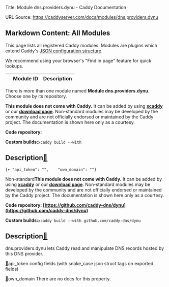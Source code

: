 Title: Module dns.providers.dynu - Caddy Documentation

URL Source: https://caddyserver.com/docs/modules/dns.providers.dynu

Markdown Content:
All Modules
-----------

This page lists all registered Caddy modules. Modules are plugins which extend Caddy's [JSON configuration structure](https://caddyserver.com/docs/json/).

We recommend using your browser's "Find in page" feature for quick lookups.

|  | Module ID | Description |
| --- | --- | --- |

There is more than one module named **Module dns.providers.dynu**. Choose one by its repository.

**This module does not come with Caddy.** It can be added by using **[xcaddy](https://caddyserver.com/docs/build#xcaddy)** or our **[download page](https://caddyserver.com/download)**. Non-standard modules may be developed by the community and are not officially endorsed or maintained by the Caddy project. The documentation is shown here only as a courtesy.

**Code repository:**

**Custom builds:**`xcaddy build --with`

Description[🔗](https://caddyserver.com/docs/modules/dns.providers.dynu#docs "Direct link")
-------------------------------------------------------------------------------------------

`{▾	"api_token": "",	"own_domain": ""}`

Non-standard**This module does not come with Caddy.** It can be added by using **[xcaddy](https://caddyserver.com/docs/build#xcaddy)** or our **[download page](https://caddyserver.com/download)**. Non-standard modules may be developed by the community and are not officially endorsed or maintained by the Caddy project. The documentation is shown here only as a courtesy.

**Code repository: [https://github.com/caddy-dns/dynu](https://github.com/caddy-dns/dynu)**

**Custom builds:**`xcaddy build --with github.com/caddy-dns/dynu`

Description[🔗](https://caddyserver.com/docs/modules/dns.providers.dynu#docs "Direct link")
-------------------------------------------------------------------------------------------

dns.providers.dynu lets Caddy read and manipulate DNS records hosted by this DNS provider.

[🔗](https://caddyserver.com/docs/modules/dns.providers.dynu#api_token)api_token
config fields (with snake_case json struct tags on exported fields)

[🔗](https://caddyserver.com/docs/modules/dns.providers.dynu#own_domain)own_domain
There are no docs for this property.
